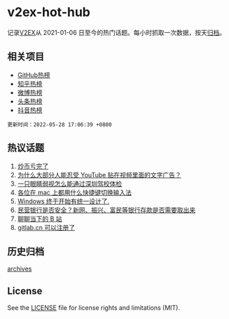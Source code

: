 # v2ex-hot-hub

 记录[V2EX](https://www.v2ex.com/)从 2021-01-06 日至今的热门话题。每小时抓取一次数据，按天[归档](archives)。
 
 ## 相关项目

- [GitHub热榜](https://github.com/snaildev/github-hot-hub)
- [知乎热榜](https://github.com/snaildev/zhihu-hot-hub)
- [微博热榜](https://github.com/snaildev/weibo-hot-hub)
- [头条热榜](https://github.com/snaildev/toutiao-hot-hub)
- [抖音热榜](https://github.com/snaildev/douyin-hot-hub)


 `更新时间：2022-05-28 17:06:39 +0800`

## 热议话题

1. [炒币亏完了](https://www.v2ex.com/t/855759)
1. [为什么大部分人能忍受 YouTube 贴在视频里面的文字广告？](https://www.v2ex.com/t/855789)
1. [一只眼睛弱视怎么能通过深圳驾校体检](https://www.v2ex.com/t/855788)
1. [各位在 mac 上都用什么快捷键切换输入法](https://www.v2ex.com/t/855779)
1. [Windows 终于开始有统一设计了.](https://www.v2ex.com/t/855808)
1. [民营银行是否安全？新网、振兴、富民等银行存款是否需要取出来](https://www.v2ex.com/t/855727)
1. [聊聊当下的 B 站](https://www.v2ex.com/t/855846)
1. [gitlab.cn 可以注册了](https://www.v2ex.com/t/855804)

## 历史归档

[archives](archives)

## License

See the [LICENSE](LICENSE) file for license rights and limitations (MIT).
